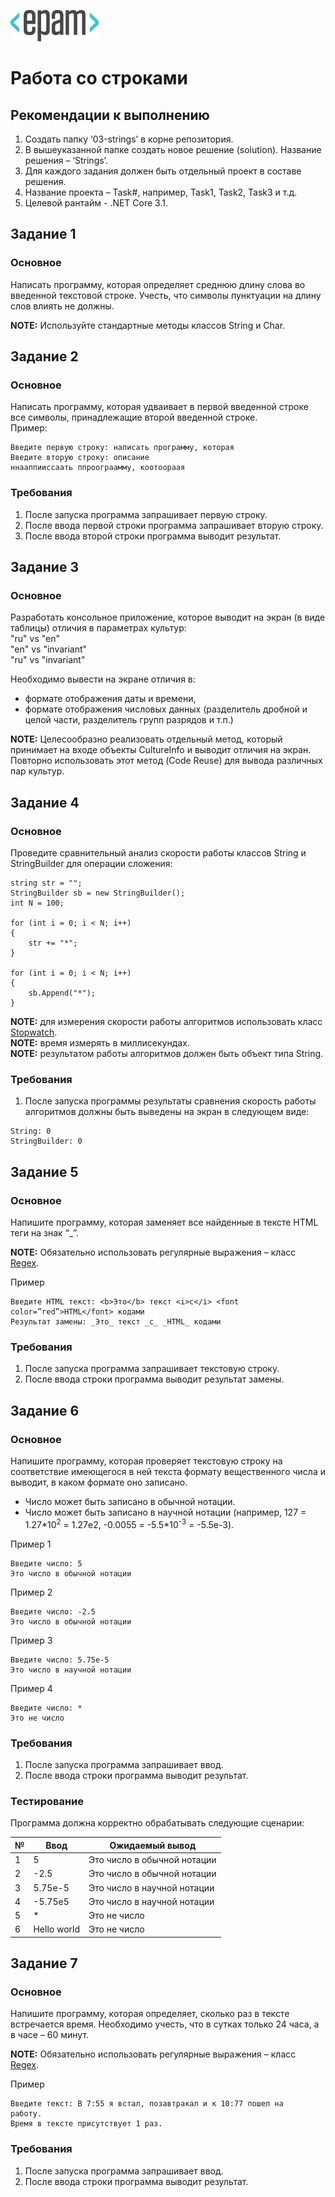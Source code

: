 ![Logo](https://github.com/Anton-Pronkin/net-courses-external/raw/master/HomeWork/media/epam_logo.png)

# Работа со строками

##  Рекомендации к выполнению

1.  Создать папку ‘03-strings’ в корне репозитория.
2.  В вышеуказанной папке создать новое решение (solution). Название решения – ‘Strings’.
3.  Для каждого задания должен быть отдельный проект в составе решения.
4.  Название проекта – Task\#, например, Task1, Task2, Task3 и т.д.
5.  Целевой рантайм - .NET Core 3.1.

## Задание 1

### Основное

Написать программу, которая определяет среднюю длину слова во введенной текстовой строке. Учесть, что символы пунктуации на длину слов влиять не должны.

<strong>NOTE:</strong> Используйте стандартные методы классов String и Char.

## Задание 2

### Основное

Написать программу, которая удваивает в первой введенной строке все символы, принадлежащие второй введенной строке.<br/>
Пример:
```
Введите первую строку: написать программу, которая
Введите вторую строку: описание
ннааппииссаать ппроограамму, коотоораая
```
### Требования

1.  После запуска программа запрашивает первую строку.
2.  После ввода первой строки программа запрашивает вторую строку.
3.  После ввода второй строки программа выводит результат.

## Задание 3

### Основное

Разработать консольное приложение, которое выводит на экран (в виде таблицы) отличия в параметрах культур:
<br/>
"ru" vs "en"
<br/>
"en" vs "invariant"
<br/>
"ru" vs "invariant"

Необходимо вывести на экране отличия в:
-   формате отображения даты и времени,
-   формате отображения числовых данных (разделитель дробной и целой части, разделитель групп разрядов и т.п.)

<strong>NOTE:</strong> Целесообразно реализовать отдельный метод, который принимает на входе объекты CultureInfo и выводит отличия на экран. Повторно использовать этот метод (Code Reuse) для вывода различных пар культур.

## Задание 4

### Основное

Проведите сравнительный анализ скорости работы классов String и StringBuilder для операции сложения:
```
string str = "";
StringBuilder sb = new StringBuilder();
int N = 100;

for (int i = 0; i < N; i++)
{
    str += "*";
}

for (int i = 0; i < N; i++)
{
    sb.Append("*");
}
```
<strong>NOTE:</strong> для измерения скорости работы алгоритмов использовать класс [Stopwatch](https://docs.microsoft.com/ru-ru/dotnet/api/system.diagnostics.stopwatch?view=netcore-3.1).
<br/>
<strong>NOTE:</strong> время измерять в миллисекундах.
<br/>
<strong>NOTE:</strong> результатом работы алгоритмов должен быть объект типа String.

### Требования

1.  После запуска программы результаты сравнения скорость работы
    алгоритмов должны быть выведены на экран в следующем виде:
```
String: 0
StringBuilder: 0
```

## Задание 5

### Основное

Напишите программу, которая заменяет все найденные в тексте HTML теги на знак “\_”.

<strong>NOTE:</strong> Обязательно использовать регулярные выражения – класс [Regex](https://docs.microsoft.com/ru-ru/dotnet/api/system.text.regularexpressions.regex?view=netcore-3.1).

Пример
```
Введите HTML текст: <b>Это</b> текст <i>с</i> <font color=”red”>HTML</font> кодами
Результат замены: _Это_ текст _с_ _HTML_ кодами
```

### Требования

1.  После запуска программа запрашивает текстовую строку.
2.  После ввода строки программа выводит результат замены.

## Задание 6

### Основное

Напишите программу, которая проверяет текстовую строку на соответствие имеющегося в ней текста формату вещественного числа и выводит, в каком формате оно записано.

-   Число может быть записано в обычной нотации.
-   Число может быть записано в научной нотации (например, 127 = 1.27\*10<sup>2</sup> = 1.27e2, -0.0055 = -5.5\*10<sup>-3</sup> = -5.5e-3).

Пример 1
```
Введите число: 5
Это число в обычной нотации
```
Пример 2
```
Введите число: -2.5
Это число в обычной нотации
```
Пример 3
```
Введите число: 5.75e-5
Это число в научной нотации
```
Пример 4
```
Введите число: *
Это не число
```

### Требования

1.  После запуска программа запрашивает ввод.
2.  После ввода строки программа выводит результат.

### Тестирование

Программа должна корректно обрабатывать следующие сценарии:

| №   | Ввод        | Ожидаемый вывод             |
|-----|-------------|-----------------------------|
| 1   | 5           | Это число в обычной нотации |
| 2   | -2.5        | Это число в обычной нотации |
| 3   | 5.75e-5     | Это число в научной нотации |
| 4   | -5.75e5     | Это число в научной нотации |
| 5   | \*          | Это не число                |
| 6   | Hello world | Это не число                |

## Задание 7

### Основное

Напишите программу, которая определяет, сколько раз в тексте встречается время. Необходимо учесть, что в сутках только 24 часа, а в часе – 60 минут.

<strong>NOTE:</strong> Обязательно использовать регулярные выражения – класс [Regex](https://docs.microsoft.com/ru-ru/dotnet/api/system.text.regularexpressions.regex?view=netcore-3.1).

Пример
```
Введите текст: В 7:55 я встал, позавтракал и к 10:77 пошел на
работу.
Время в тексте присутствует 1 раз.
```

### Требования

1.  После запуска программа запрашивает ввод.
2.  После ввода строки программа выводит результат.
